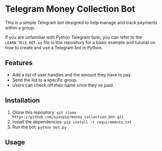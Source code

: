 # Telegram Money Collection Bot

This is a simple Telegram bot designed to help manage and track payments within a group.

If you are unfamiliar with Python Telegram bots, you can refer to the `LEARN_TELE_BOT.py` file in this repository for a basic example and tutorial on how to create and use a Telegram bot in Python.

## Features

- Add a list of user handles and the amount they have to pay.
- Send the list to a specific group.
- Users can check off their name once they've paid.

## Installation

1. Clone this repository: `git clone https://github.com/syoopie/money_collection_bot.git`
2. Install the dependencies: `pip install -r requirements.txt`
3. Run the bot: `python bot.py`

## Usage
